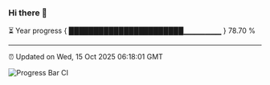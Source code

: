 ### Hi there 👋

⏳ Year progress { ███████████████████████▁▁▁▁▁▁▁ } 78.70 %

---

⏰ Updated on Wed, 15 Oct 2025 06:18:01 GMT

![Progress Bar CI](https://github.com/Shyam-Makwana/GitHub-Actions-Demo/workflows/Progress%20Bar%20CI/badge.svg)
